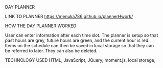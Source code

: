 DAY PLANNER

LINK TO PLANNER
https://menuka786.github.io/plannerHwork/

HOW THE DAY PLANNER WORKED
 
 User can enter information after each time slot. The planner is setup so that past hours are grey, future hours are green, and the current hour is red. Items on the schedule can then be saved in local storage so that they can be referred to later. They can also be deleted.

TECHNOLOGY USED
HTML, JavaScript, JQuery, moment.js, local storage,

